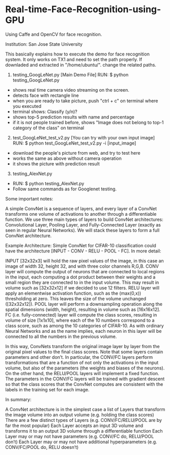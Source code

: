 # Real-time-Face-Recognition-using-GPU
Using Caffe and OpenCV for face recognition.

Institution: San Jose State University


This basically explains how to execute the demo for face recognition system.
It only works on TX1 and need to set the path properly. 
If downladed and extracted in "/home/ubuntu/".
change the related paths.

1. testing_GoogLeNet.py [Main Demo File]
RUN: $ python testing_GoogLeNet.py

- shows real time camera video streaming on the screen.
- detects face with rectangle line
- when you are ready to take picture, push "ctrl + c" on terminal where you executed
- terminal shows: Classify (y/n)? 
- shows top-5 prediction results with name and percentage
- if it is not people trained before, shows "Image does not belong to top-1 category of the class" on terminal

2. test_GoogLeNet_test_v2.py [You can try with your own input image]
RUN: $ python test_GoogLeNet_test_v2.py -i [input_image]

- download the people's picture from web, and try to test here
- works the same as above without camera operation
- it shows the picture with prediction result

3. testing_AlexNet.py 
- RUN: $ python testing_AlexNet.py
- Follow same commands as for Googlenet testing.

	  	
Some important notes:

A simple ConvNet is a sequence of layers, and every layer of a ConvNet transforms one volume of activations to another through a differentiable function. We use three main types of layers to build ConvNet architectures: Convolutional Layer, Pooling Layer, and Fully-Connected Layer (exactly as seen in regular Neural Networks). We will stack these layers to form a full ConvNet architecture.

Example Architecture: Simple ConvNet for CIFAR-10 classification could have the architecture [INPUT - CONV - RELU - POOL - FC]. In more detail:

INPUT [32x32x3] will hold the raw pixel values of the image, in this case an image of width 32, height 32, and with three color channels R,G,B.
CONV layer will compute the output of neurons that are connected to local regions in the input, each computing a dot product between their weights and a small region they are connected to in the input volume. This may result in volume such as [32x32x12] if we decided to use 12 filters.
RELU layer will apply an elementwise activation function, such as the \(max(0,x)\) thresholding at zero. This leaves the size of the volume unchanged ([32x32x12]).
POOL layer will perform a downsampling operation along the spatial dimensions (width, height), resulting in volume such as [16x16x12].
FC (i.e. fully-connected) layer will compute the class scores, resulting in volume of size [1x1x10], where each of the 10 numbers correspond to a class score, such as among the 10 categories of CIFAR-10. As with ordinary Neural Networks and as the name implies, each neuron in this layer will be connected to all the numbers in the previous volume.

In this way, ConvNets transform the original image layer by layer from the original pixel values to the final class scores. Note that some layers contain parameters and other don’t. In particular, the CONV/FC layers perform transformations that are a function of not only the activations in the input volume, but also of the parameters (the weights and biases of the neurons). On the other hand, the RELU/POOL layers will implement a fixed function. The parameters in the CONV/FC layers will be trained with gradient descent so that the class scores that the ConvNet computes are consistent with the labels in the training set for each image.

In summary:

A ConvNet architecture is in the simplest case a list of Layers that transform the image volume into an output volume (e.g. holding the class scores)
There are a few distinct types of Layers (e.g. CONV/FC/RELU/POOL are by far the most popular)
Each Layer accepts an input 3D volume and transforms it to an output 3D volume through a differentiable function
Each Layer may or may not have parameters (e.g. CONV/FC do, RELU/POOL don’t)
Each Layer may or may not have additional hyperparameters (e.g. CONV/FC/POOL do, RELU doesn’t)
